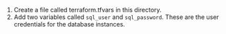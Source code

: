 1. Create a file called terraform.tfvars in this directory.
2. Add two variables called `sql_user` and `sql_password`. These are the user credentials for the database instances.